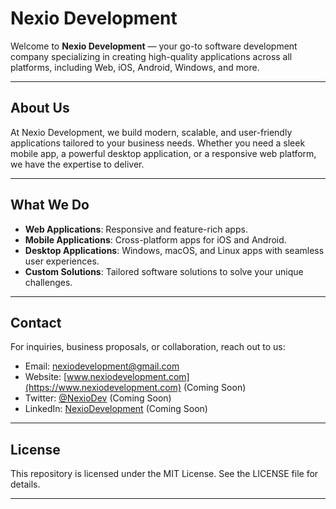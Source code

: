 # Nexio Development

Welcome to **Nexio Development** — your go-to software development company specializing in creating high-quality applications across all platforms, including Web, iOS, Android, Windows, and more.

---

## About Us

At Nexio Development, we build modern, scalable, and user-friendly applications tailored to your business needs. Whether you need a sleek mobile app, a powerful desktop application, or a responsive web platform, we have the expertise to deliver.

---

## What We Do

- **Web Applications**: Responsive and feature-rich apps.
- **Mobile Applications**: Cross-platform apps for iOS and Android.
- **Desktop Applications**: Windows, macOS, and Linux apps with seamless user experiences.
- **Custom Solutions**: Tailored software solutions to solve your unique challenges.

---

## Contact

For inquiries, business proposals, or collaboration, reach out to us:

- Email: nexiodevelopment@gmail.com 
- Website: [www.nexiodevelopment.com](https://www.nexiodevelopment.com) (Coming Soon)
- Twitter: [@NexioDev](https://twitter.com/NexioDev) (Coming Soon)
- LinkedIn: [NexioDevelopment](https://linkedin.com/company/nexiodevelopment) (Coming Soon)

---

## License

This repository is licensed under the MIT License. See the LICENSE file for details.

---
